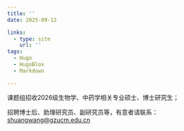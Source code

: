 ```yaml
---
title: ''
date: 2025-09-12

links:
  - type: site
    url: ''
tags:
  - Hugo
  - HugoBlox
  - Markdown

---
```


课题组招收2026级生物学、中药学相关专业硕士、博士研究生；

招聘博士后、助理研究员、副研究员等，有意者请联系：shuangwang@gzucm.edu.cn
